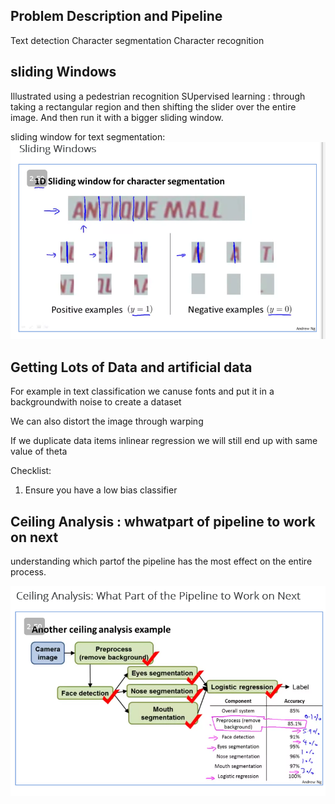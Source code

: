 ## Problem Description and Pipeline

Text detection
Character segmentation
Character recognition

## sliding Windows

Illustrated using a pedestrian recognition
SUpervised learning : through taking a rectangular region and then shifting the slider over the entire image. 
And then run it with a bigger sliding window.

sliding window for text segmentation:
![](text_segmentation.png)

## Getting Lots of Data and artificial data

For example in text classification we canuse fonts and put it in a backgroundwith noise to create a dataset

We can also distort the image through warping

If we duplicate data items inlinear regression we will still end up with same value of theta

Checklist:

1. Ensure you have a low bias classifier


## Ceiling Analysis : whwatpart of pipeline to work on next

understanding which partof the pipeline has the most effect on the entire process.

![](ceiling_analysis.png)



